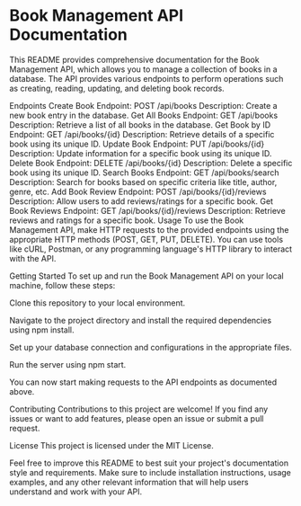 # Book Management API Documentation

This README provides comprehensive documentation for the Book Management API, which allows you to manage a collection of books in a database. The API provides various endpoints to perform operations such as creating, reading, updating, and deleting book records.

Endpoints
Create Book
Endpoint: POST /api/books
Description: Create a new book entry in the database.
Get All Books
Endpoint: GET /api/books
Description: Retrieve a list of all books in the database.
Get Book by ID
Endpoint: GET /api/books/{id}
Description: Retrieve details of a specific book using its unique ID.
Update Book 
Endpoint: PUT /api/books/{id} 
Description: Update information for a specific book  using its unique ID.
Delete Book 
Endpoint: DELETE /api/books/{id} 
Description: Delete a specific book using its unique ID.
Search Books
Endpoint: GET /api/books/search
Description: Search for books based on specific criteria like title, author, genre, etc.
Add Book Review
Endpoint: POST /api/books/{id}/reviews
Description: Allow users to add reviews/ratings for a specific book.
Get Book Reviews
Endpoint: GET /api/books/{id}/reviews
Description: Retrieve reviews and ratings for a specific book.
Usage
To use the Book Management API, make HTTP requests to the provided endpoints using the appropriate HTTP methods (POST, GET, PUT, DELETE). You can use tools like cURL, Postman, or any programming language's HTTP library to interact with the API.

Getting Started
To set up and run the Book Management API on your local machine, follow these steps:

Clone this repository to your local environment.

Navigate to the project directory and install the required dependencies using npm install.

Set up your database connection and configurations in the appropriate files.

Run the server using npm start.

You can now start making requests to the API endpoints as documented above.

Contributing
Contributions to this project are welcome! If you find any issues or want to add features, please open an issue or submit a pull request.

License
This project is licensed under the MIT License.

Feel free to improve this README to best suit your project's documentation style and requirements. Make sure to include installation instructions, usage examples, and any other relevant information that will help users understand and work with your API.
